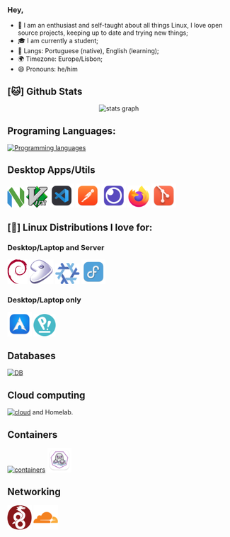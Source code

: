 ### Hey,
- 👤 I am an enthusiast and self-taught about all things Linux, I love open source projects, keeping up to date and trying new things;
- 🎓 I am currently a student;
- 💬 Langs: Portuguese (native), English (learning);
- 🌍 Timezone: Europe/Lisbon;
- 😄 Pronouns: he/him

## [🐱] Github Stats
<div align="center">
    <img height="" alt="stats graph" src="https://github-readme-stats.vercel.app/api?username=diogomdp&show_icons=true&theme=tokyonight&include_all_commits=true"/>
</div>

## Programing Languages:
[![Programming languages](https://skillicons.dev/icons?i=html,css,js,ts,bun,nodejs,c,nix,ruby,py,java)](https://skillicons.dev)

## Desktop Apps/Utils
<img src=".github/assets/utils/neovim-mark-flat.svg" alt="neovim" width="38"/>
<img src=".github/assets/utils/vim-svgrepo.svg" alt="Vim" width="49"/>
<img src=".github/assets/utils/vscode.png" alt="vscode" width="55"/>
<img src=".github/assets/utils/postman.png" alt="postman" width="55"/>
<img src=".github/assets/utils/insomnia.png" alt="insomnia" width="55"/>
<img src=".github/assets/utils/firefox-svgrepo.svg" alt="Firefox" width="50"/>
<img src=".github/assets/utils/git.png" alt="git" width="55"/>

## [🐧] Linux Distributions I love for:
### Desktop/Laptop and Server
<img src=".github/assets/distros/debian.svg" alt="Debian GNU/Linux" width="45"/>
<img src=".github/assets/distros/gentoo-signet.svg" alt="Gentoo" width="55"/>
<img src=".github/assets/distros/nixos.png" alt="NixOS" width="55"/>
<img src=".github/assets/distros/fedora.png" alt="Fedora" width="55"/>

### Desktop/Laptop only
<img src=".github/assets/distros/arch.png" alt="Arch Linux" width="55"/>
<img src=".github/assets/distros/pop.png" alt="Pop!_OS" width="50"/>

## Databases
[![DB](https://skillicons.dev/icons?i=mysql,firebase)](https://skillicons.dev)

## Cloud computing
[![cloud](https://skillicons.dev/icons?i=aws)](https://skillicons.dev)
and Homelab.

## Containers
[![containers](https://skillicons.dev/icons?i=docker)](https://skillicons.dev)
<img src=".github/assets/utils/podman.png" alt="podman" width="55">

## Networking
<img src=".github/assets/net/wireguard.svg" alt="WireGuard" width="55"/>
<img src=".github/assets/net/cloudflare-svgrepo.svg" alt="Cloudflared" width="55"/>

